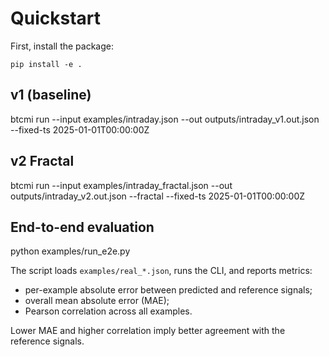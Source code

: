 # Quickstart
First, install the package:

```
pip install -e .
```

## v1 (baseline)
btcmi run --input examples/intraday.json --out outputs/intraday_v1.out.json --fixed-ts 2025-01-01T00:00:00Z
## v2 Fractal
btcmi run --input examples/intraday_fractal.json --out outputs/intraday_v2.out.json --fractal --fixed-ts 2025-01-01T00:00:00Z
## End-to-end evaluation
python examples/run_e2e.py

The script loads `examples/real_*.json`, runs the CLI, and reports metrics:
* per-example absolute error between predicted and reference signals;
* overall mean absolute error (MAE);
* Pearson correlation across all examples.

Lower MAE and higher correlation imply better agreement with the reference signals.
